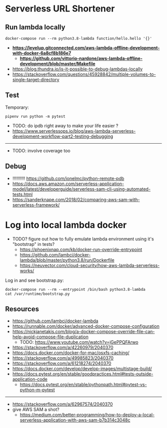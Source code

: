
# Serverless URL Shortener

## Run lambda locally

```
docker-compose run --rm python3.8-lambda function/hello.hello '{}'
```

- **https://levelup.gitconnected.com/aws-lambda-offline-development-with-docker-6a8cf8b186e7**
  - **https://github.com/vittorio-nardone/aws-lambda-offline-development/blob/master/Makefile**
- https://blog.thundra.io/is-it-possible-to-debug-lambdas-locally
- https://stackoverflow.com/questions/45928842/multiple-volumes-to-single-target-directory

## Test

Temporary:
```
pipenv run python -m pytest
```

- TODO: do ipdb right away to make your life easier ?
- https://www.serverlessops.io/blog/aws-lambda-serverless-development-workflow-part2-testing-debugging

---

- TODO: involve coverage too

## Debug

- !!!!!!!!!! https://github.com/ionelmc/python-remote-pdb
- https://docs.aws.amazon.com/serverless-application-model/latest/developerguide/serverless-sam-cli-using-automated-tests.html
- https://sanderknape.com/2018/02/comparing-aws-sam-with-serverless-framework/

# Log into local lambda docker

- TODO? figure out how to fully emulate lambda environment using it's "bootstrap" in tests?
  - https://phoenixnap.com/kb/docker-run-override-entrypoint
  - https://github.com/lambci/docker-lambda/blob/master/python3.8/run/Dockerfile
  - https://neuvector.com/cloud-security/how-aws-lambda-serverless-works/


Log in and see bootstrap.py:
```
docker-compose run --rm --entrypoint /bin/bash python3.8-lambda
cat /var/runtime/bootstrap.py
```

## Resources

- https://github.com/lambci/docker-lambda
- https://runnable.com/docker/advanced-docker-compose-configuration
- https://nickjanetakis.com/blog/a-docker-compose-override-file-can-help-avoid-compose-file-duplication
  - TODO: https://www.youtube.com/watch?v=jGePPQFArwo
- https://stackoverflow.com/a/42260979/2040370
- https://docs.docker.com/docker-for-mac/osxfs-caching/
- https://stackoverflow.com/a/49985823/2040370
- https://stackoverflow.com/a/61218274/2040370
- https://docs.docker.com/develop/develop-images/multistage-build/
- https://docs.pytest.org/en/stable/goodpractices.html#tests-outside-application-code
  - https://docs.pytest.org/en/stable/pythonpath.html#pytest-vs-python-m-pytest

---

- https://stackoverflow.com/a/62967574/2040370
- give AWS SAM a shot?
  - https://medium.com/better-programming/how-to-deploy-a-local-serverless-application-with-aws-sam-b7b314c3048c
